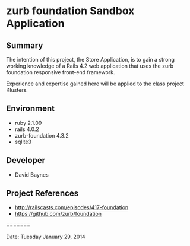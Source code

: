 
# zurb foundation Sandbox Application 

## Summary
The intention of this project, the Store Application, is to gain a strong working knowledge of
a Rails 4.2 web application that uses the zurb foundation responsive front-end framework.

Experience and expertise gained here will be applied to the class project Klusters.

## Environment
- ruby 2.1.09
- rails 4.0.2
- zurb-foundation 4.3.2
- sqlite3

## Developer
- David Baynes

## Project References

- http://railscasts.com/episodes/417-foundation 
- https://github.com/zurb/foundation

=======

Date: Tuesday January 29, 2014
